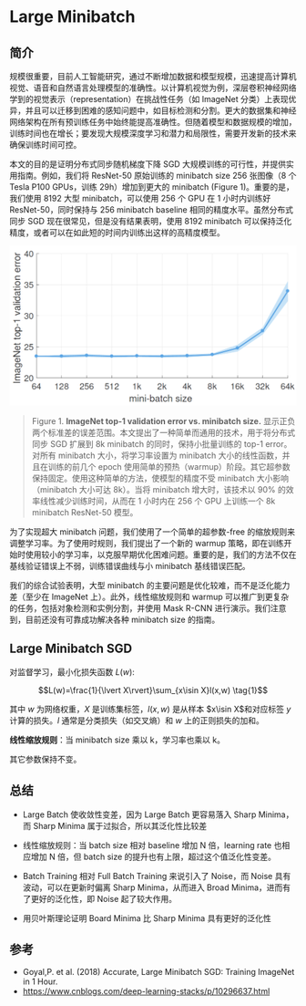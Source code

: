 # Large Minibatch

## 简介

规模很重要，目前人工智能研究，通过不断增加数据和模型规模，迅速提高计算机视觉、语音和自然语言处理模型的准确性。以计算机视觉为例，深层卷积神经网络学到的视觉表示（representation）在挑战性任务（如 ImageNet 分类）上表现优异，并且可以迁移到困难的感知问题中，如目标检测和分割。更大的数据集和神经网络架构在所有预训练任务中始终能提高准确性。但随着模型和数据规模的增加，训练时间也在增长；要发现大规模深度学习和潜力和局限性，需要开发新的技术来确保训练时间可控。

本文的目的是证明分布式同步随机梯度下降 SGD 大规模训练的可行性，并提供实用指南。例如，我们将 ResNet-50 原始训练的 minibatch size 256 张图像（8 个 Tesla P100 GPUs，训练 29h）增加到更大的 minibatch (Figure 1)。重要的是，我们使用 8192 大型 minibatch，可以使用 256 个 GPU 在 1 小时内训练好 ResNet-50，同时保持与 256 minibatch baseline 相同的精度水平。虽然分布式同步 SGD 现在很常见，但是没有结果表明，使用 8192 minibatch 可以保持泛化精度，或者可以在如此短的时间内训练出这样的高精度模型。

![](images/2023-01-03-18-57-20.png)

> Figure 1. **ImageNet top-1 validation error vs. minibatch size.**
> 显示正负两个标准差的误差范围。本文提出了一种简单而通用的技术，用于将分布式同步 SGD 扩展到 8k minibatch 的同时，保持小批量训练的 top-1 error。对所有 minibatch 大小，将学习率设置为 minibatch 大小的线性函数，并且在训练的前几个 epoch 使用简单的预热（warmup）阶段。其它超参数保持固定。使用这种简单的方法，使模型的精度不受 minibatch 大小影响（minibatch 大小可达 8k）。当将 minibatch 增大时，该技术以 90% 的效率线性减少训练时间，从而在 1 小时内在 256 个 GPU 上训练一个 8k minibatch ResNet-50 模型。

为了实现超大 minibatch 问题，我们使用了一个简单的超参数-free 的缩放规则来调整学习率。为了使用时规则，我们提出了一个新的 warmup 策略，即在训练开始时使用较小的学习率，以克服早期优化困难问题。重要的是，我们的方法不仅在基线验证错误上不弱，训练错误曲线与小 minibatch 基线错误匹配。

我们的综合试验表明，大型 minibatch 的主要问题是优化较难，而不是泛化能力差（至少在 ImageNet 上）。此外，线性缩放规则和 warmup 可以推广到更复杂的任务，包括对象检测和实例分割，并使用 Mask R-CNN 进行演示。我们注意到，目前还没有可靠成功解决各种 minibatch size 的指南。

## Large Minibatch SGD

对监督学习，最小化损失函数 $L(w)$:

$$L(w)=\frac{1}{\lvert X\rvert}\sum_{x\isin X}l(x,w) \tag{1}$$

其中 $w$ 为网络权重，$X$ 是训练集标签，$l(x,w)$ 是从样本 $x\isin X$和对应标签 $y$ 计算的损失。$l$ 通常是分类损失（如交叉熵）和 $w$ 上的正则损失的加和。

**线性缩放规则**：当 minibatch size 乘以 k，学习率也乘以 k。

其它参数保持不变。

## 总结

- Large Batch 使收敛性变差，因为 Large Batch 更容易落入 Sharp Minima，而 Sharp Minima 属于过拟合，所以其泛化性比较差
- 线性缩放规则：当 batch size 相对 baseline 增加 N 倍，learning rate 也相应增加 N 倍，但 batch size 的提升也有上限，超过这个值泛化性变差。
- Batch Training 相对 Full Batch Training 来说引入了 Noise，而 Noise 具有波动，可以在更新时偏离 Sharp Minima，从而进入 Broad Minima，进而有了更好的泛化性，即 Noise 起了较大作用。

- 用贝叶斯理论证明 Board Minima 比 Sharp Minima 具有更好的泛化性

## 参考

- Goyal,P. et al. (2018) Accurate, Large Minibatch SGD: Training ImageNet in 1 Hour.
- https://www.cnblogs.com/deep-learning-stacks/p/10296637.html
